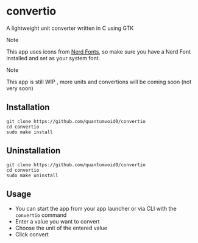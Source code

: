 # convertio
A lightweight unit converter written in C using GTK

> [!NOTE]
> This app uses icons from [Nerd Fonts](https://www.nerdfonts.com/), so make sure you have a Nerd Font installed and set as your system font.

> [!NOTE]
> This app is still WIP , more units and convertions will be coming soon (not very soon)

## Installation

```fish
git clone https://github.com/quantumvoid0/convertio
cd convertio
sudo make install
```
## Uninstallation

```fish
git clone https://github.com/quantumvoid0/convertio
cd convertio
sudo make uninstall
```

## Usage
- You can start the app from your app launcher or via CLI with the `convertio` command
- Enter a value you want to convert
- Choose the unit of the entered value
- Click convert
